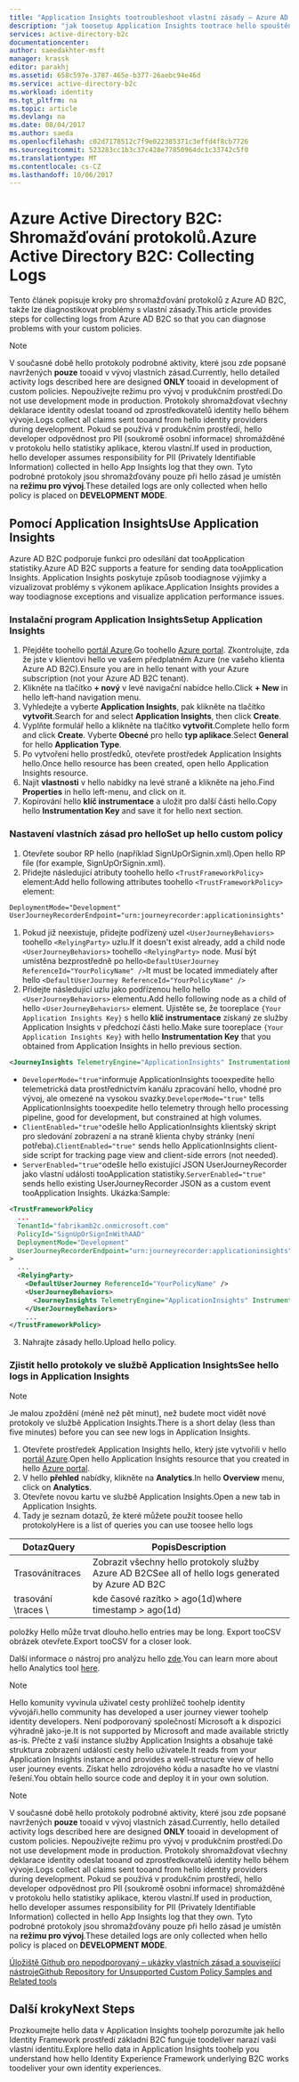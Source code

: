 ```yaml
---
title: "Application Insights tootroubleshoot vlastní zásady – Azure AD B2C | Microsoft Docs"
description: "jak toosetup Application Insights tootrace hello spouštění vlastní zásady"
services: active-directory-b2c
documentationcenter: 
author: saeedakhter-msft
manager: krassk
editor: parakhj
ms.assetid: 658c597e-3787-465e-b377-26aebc94e46d
ms.service: active-directory-b2c
ms.workload: identity
ms.tgt_pltfrm: na
ms.topic: article
ms.devlang: na
ms.date: 08/04/2017
ms.author: saeda
ms.openlocfilehash: c02d7178512c7f9e022385371c3effd4f8cb7726
ms.sourcegitcommit: 523283cc1b3c37c428e77850964dc1c33742c5f0
ms.translationtype: MT
ms.contentlocale: cs-CZ
ms.lasthandoff: 10/06/2017
---
```

# <a name="azure-active-directory-b2c-collecting-logs"></a><span data-ttu-id="5ccd9-103">Azure Active Directory B2C: Shromažďování protokolů.</span><span class="sxs-lookup"><span data-stu-id="5ccd9-103">Azure Active Directory B2C: Collecting Logs</span></span>

<span data-ttu-id="5ccd9-104">Tento článek popisuje kroky pro shromažďování protokolů z Azure AD B2C, takže lze diagnostikovat problémy s vlastní zásady.</span><span class="sxs-lookup"><span data-stu-id="5ccd9-104">This article provides steps for collecting logs from Azure AD B2C so that you can diagnose problems with your custom policies.</span></span>

>[!NOTE]
><span data-ttu-id="5ccd9-105">V současné době hello protokoly podrobné aktivity, které jsou zde popsané navržených **pouze** tooaid v vývoj vlastních zásad.</span><span class="sxs-lookup"><span data-stu-id="5ccd9-105">Currently, hello detailed activity logs described here are designed **ONLY** tooaid in development of custom policies.</span></span> <span data-ttu-id="5ccd9-106">Nepoužívejte režimu pro vývoj v produkčním prostředí.</span><span class="sxs-lookup"><span data-stu-id="5ccd9-106">Do not use development mode  in production.</span></span>  <span data-ttu-id="5ccd9-107">Protokoly shromažďovat všechny deklarace identity odeslat tooand od zprostředkovatelů identity hello během vývoje.</span><span class="sxs-lookup"><span data-stu-id="5ccd9-107">Logs collect all claims sent tooand from hello identity providers during development.</span></span>  <span data-ttu-id="5ccd9-108">Pokud se používá v produkčním prostředí, hello developer odpovědnost pro PII (soukromě osobní informace) shromážděné v protokolu hello statistiky aplikace, kterou vlastní.</span><span class="sxs-lookup"><span data-stu-id="5ccd9-108">If used in production, hello developer assumes responsibility for PII (Privately Identifiable Information) collected in hello App Insights log that they own.</span></span>  <span data-ttu-id="5ccd9-109">Tyto podrobné protokoly jsou shromažďovány pouze při hello zásad je umístěn na **režimu pro vývoj**.</span><span class="sxs-lookup"><span data-stu-id="5ccd9-109">These detailed logs are only collected when hello policy is placed on **DEVELOPMENT MODE**.</span></span>


## <a name="use-application-insights"></a><span data-ttu-id="5ccd9-110">Pomocí Application Insights</span><span class="sxs-lookup"><span data-stu-id="5ccd9-110">Use Application Insights</span></span>

<span data-ttu-id="5ccd9-111">Azure AD B2C podporuje funkci pro odesílání dat tooApplication statistiky.</span><span class="sxs-lookup"><span data-stu-id="5ccd9-111">Azure AD B2C supports a feature for sending data tooApplication Insights.</span></span>  <span data-ttu-id="5ccd9-112">Application Insights poskytuje způsob toodiagnose výjimky a vizualizovat problémy s výkonem aplikace.</span><span class="sxs-lookup"><span data-stu-id="5ccd9-112">Application Insights provides a way toodiagnose exceptions and visualize application performance issues.</span></span>

### <a name="setup-application-insights"></a><span data-ttu-id="5ccd9-113">Instalační program Application Insights</span><span class="sxs-lookup"><span data-stu-id="5ccd9-113">Setup Application Insights</span></span>

1. <span data-ttu-id="5ccd9-114">Přejděte toohello [portál Azure](https://portal.azure.com).</span><span class="sxs-lookup"><span data-stu-id="5ccd9-114">Go toohello [Azure portal](https://portal.azure.com).</span></span> <span data-ttu-id="5ccd9-115">Zkontrolujte, zda že jste v klientovi hello ve vašem předplatném Azure (ne vašeho klienta Azure AD B2C).</span><span class="sxs-lookup"><span data-stu-id="5ccd9-115">Ensure you are in hello tenant with your Azure subscription (not your Azure AD B2C tenant).</span></span>
1. <span data-ttu-id="5ccd9-116">Klikněte na tlačítko **+ nový** v levé navigační nabídce hello.</span><span class="sxs-lookup"><span data-stu-id="5ccd9-116">Click **+ New** in hello left-hand navigation menu.</span></span>
1. <span data-ttu-id="5ccd9-117">Vyhledejte a vyberte **Application Insights**, pak klikněte na tlačítko **vytvořit**.</span><span class="sxs-lookup"><span data-stu-id="5ccd9-117">Search for and select **Application Insights**, then click **Create**.</span></span>
1. <span data-ttu-id="5ccd9-118">Vyplňte formulář hello a klikněte na tlačítko **vytvořit**.</span><span class="sxs-lookup"><span data-stu-id="5ccd9-118">Complete hello form and click **Create**.</span></span> <span data-ttu-id="5ccd9-119">Vyberte **Obecné** pro hello **typ aplikace**.</span><span class="sxs-lookup"><span data-stu-id="5ccd9-119">Select **General** for hello **Application Type**.</span></span>
1. <span data-ttu-id="5ccd9-120">Po vytvoření hello prostředků, otevřete prostředek Application Insights hello.</span><span class="sxs-lookup"><span data-stu-id="5ccd9-120">Once hello resource has been created, open hello Application Insights resource.</span></span>
1. <span data-ttu-id="5ccd9-121">Najít **vlastnosti** v hello nabídky na levé straně a klikněte na jeho.</span><span class="sxs-lookup"><span data-stu-id="5ccd9-121">Find **Properties** in hello left-menu, and click on it.</span></span>
1. <span data-ttu-id="5ccd9-122">Kopírování hello **klíč instrumentace** a uložit pro další části hello.</span><span class="sxs-lookup"><span data-stu-id="5ccd9-122">Copy hello **Instrumentation Key** and save it for hello next section.</span></span>

### <a name="set-up-hello-custom-policy"></a><span data-ttu-id="5ccd9-123">Nastavení vlastních zásad pro hello</span><span class="sxs-lookup"><span data-stu-id="5ccd9-123">Set up hello custom policy</span></span>

1. <span data-ttu-id="5ccd9-124">Otevřete soubor RP hello (například SignUpOrSignin.xml).</span><span class="sxs-lookup"><span data-stu-id="5ccd9-124">Open hello RP file (for example, SignUpOrSignin.xml).</span></span>
1. <span data-ttu-id="5ccd9-125">Přidejte následující atributy toohello hello `<TrustFrameworkPolicy>` element:</span><span class="sxs-lookup"><span data-stu-id="5ccd9-125">Add hello following attributes toohello `<TrustFrameworkPolicy>` element:</span></span>

  ```XML
  DeploymentMode="Development"
  UserJourneyRecorderEndpoint="urn:journeyrecorder:applicationinsights"
  ```

1. <span data-ttu-id="5ccd9-126">Pokud již neexistuje, přidejte podřízený uzel `<UserJourneyBehaviors>` toohello `<RelyingParty>` uzlu.</span><span class="sxs-lookup"><span data-stu-id="5ccd9-126">If it doesn't exist already, add a child node `<UserJourneyBehaviors>` toohello `<RelyingParty>` node.</span></span> <span data-ttu-id="5ccd9-127">Musí být umístěna bezprostředně po hello`<DefaultUserJourney ReferenceId="YourPolicyName" />`</span><span class="sxs-lookup"><span data-stu-id="5ccd9-127">It must be located immediately after hello `<DefaultUserJourney ReferenceId="YourPolicyName" />`</span></span>
2. <span data-ttu-id="5ccd9-128">Přidejte následující uzlu jako podřízenou hello hello `<UserJourneyBehaviors>` elementu.</span><span class="sxs-lookup"><span data-stu-id="5ccd9-128">Add hello following node as a child of hello `<UserJourneyBehaviors>` element.</span></span> <span data-ttu-id="5ccd9-129">Ujistěte se, že tooreplace `{Your Application Insights Key}` s hello **klíč instrumentace** získaný ze služby Application Insights v předchozí části hello.</span><span class="sxs-lookup"><span data-stu-id="5ccd9-129">Make sure tooreplace `{Your Application Insights Key}` with hello **Instrumentation Key** that you obtained from Application Insights in hello previous section.</span></span>

  ```XML
  <JourneyInsights TelemetryEngine="ApplicationInsights" InstrumentationKey="{Your Application Insights Key}" DeveloperMode="true" ClientEnabled="false" ServerEnabled="true" TelemetryVersion="1.0.0" />
  ```

  * <span data-ttu-id="5ccd9-130">`DeveloperMode="true"`informuje ApplicationInsights tooexpedite hello telemetrická data prostřednictvím kanálu zpracování hello, vhodné pro vývoj, ale omezené na vysokou svazky.</span><span class="sxs-lookup"><span data-stu-id="5ccd9-130">`DeveloperMode="true"` tells ApplicationInsights tooexpedite hello telemetry through hello processing pipeline, good for development, but constrained at high volumes.</span></span>
  * <span data-ttu-id="5ccd9-131">`ClientEnabled="true"`odešle hello ApplicationInsights klientský skript pro sledování zobrazení a na straně klienta chyby stránky (není potřeba).</span><span class="sxs-lookup"><span data-stu-id="5ccd9-131">`ClientEnabled="true"` sends hello ApplicationInsights client-side script for tracking page view and client-side errors (not needed).</span></span>
  * <span data-ttu-id="5ccd9-132">`ServerEnabled="true"`odešle hello existující JSON UserJourneyRecorder jako vlastní události tooApplication statistiky.</span><span class="sxs-lookup"><span data-stu-id="5ccd9-132">`ServerEnabled="true"` sends hello existing UserJourneyRecorder JSON as a custom event tooApplication Insights.</span></span>
<span data-ttu-id="5ccd9-133">Ukázka:</span><span class="sxs-lookup"><span data-stu-id="5ccd9-133">Sample:</span></span>

  ```XML
  <TrustFrameworkPolicy
    ...
    TenantId="fabrikamb2c.onmicrosoft.com"
    PolicyId="SignUpOrSignInWithAAD"
    DeploymentMode="Development"
    UserJourneyRecorderEndpoint="urn:journeyrecorder:applicationinsights"
  >
    ...
    <RelyingParty>
      <DefaultUserJourney ReferenceId="YourPolicyName" />
      <UserJourneyBehaviors>
        <JourneyInsights TelemetryEngine="ApplicationInsights" InstrumentationKey="{Your Application Insights Key}" DeveloperMode="true" ClientEnabled="false" ServerEnabled="true" TelemetryVersion="1.0.0" />
      </UserJourneyBehaviors>
      ...
  </TrustFrameworkPolicy>
  ```

3. <span data-ttu-id="5ccd9-134">Nahrajte zásady hello.</span><span class="sxs-lookup"><span data-stu-id="5ccd9-134">Upload hello policy.</span></span>

### <a name="see-hello-logs-in-application-insights"></a><span data-ttu-id="5ccd9-135">Zjistit hello protokoly ve službě Application Insights</span><span class="sxs-lookup"><span data-stu-id="5ccd9-135">See hello logs in Application Insights</span></span>

>[!NOTE]
> <span data-ttu-id="5ccd9-136">Je malou zpoždění (méně než pět minut), než budete moct vidět nové protokoly ve službě Application Insights.</span><span class="sxs-lookup"><span data-stu-id="5ccd9-136">There is a short delay (less than five minutes) before you can see new logs in Application Insights.</span></span>

1. <span data-ttu-id="5ccd9-137">Otevřete prostředek Application Insights hello, který jste vytvořili v hello [portál Azure](https://portal.azure.com).</span><span class="sxs-lookup"><span data-stu-id="5ccd9-137">Open hello Application Insights resource that you created in hello [Azure portal](https://portal.azure.com).</span></span>
1. <span data-ttu-id="5ccd9-138">V hello **přehled** nabídky, klikněte na **Analytics**.</span><span class="sxs-lookup"><span data-stu-id="5ccd9-138">In hello **Overview** menu, click on **Analytics**.</span></span>
1. <span data-ttu-id="5ccd9-139">Otevřete novou kartu ve službě Application Insights.</span><span class="sxs-lookup"><span data-stu-id="5ccd9-139">Open a new tab in Application Insights.</span></span>
1. <span data-ttu-id="5ccd9-140">Tady je seznam dotazů, že které můžete použít toosee hello protokoly</span><span class="sxs-lookup"><span data-stu-id="5ccd9-140">Here is a list of queries you can use toosee hello logs</span></span>

| <span data-ttu-id="5ccd9-141">Dotaz</span><span class="sxs-lookup"><span data-stu-id="5ccd9-141">Query</span></span> | <span data-ttu-id="5ccd9-142">Popis</span><span class="sxs-lookup"><span data-stu-id="5ccd9-142">Description</span></span> |
|---------------------|--------------------|
<span data-ttu-id="5ccd9-143">Trasování</span><span class="sxs-lookup"><span data-stu-id="5ccd9-143">traces</span></span> | <span data-ttu-id="5ccd9-144">Zobrazit všechny hello protokoly služby Azure AD B2C</span><span class="sxs-lookup"><span data-stu-id="5ccd9-144">See all of hello logs generated by Azure AD B2C</span></span> |
<span data-ttu-id="5ccd9-145">trasování \\</span><span class="sxs-lookup"><span data-stu-id="5ccd9-145">traces \\</span></span>| <span data-ttu-id="5ccd9-146">kde časové razítko > ago(1d)</span><span class="sxs-lookup"><span data-stu-id="5ccd9-146">where timestamp > ago(1d)</span></span> | <span data-ttu-id="5ccd9-147">Zobrazit všechny protokoly hello vygenerované pomocí Azure AD B2C hello poslední den</span><span class="sxs-lookup"><span data-stu-id="5ccd9-147">See all of hello logs generated by Azure AD B2C for hello last day</span></span>

<span data-ttu-id="5ccd9-148">položky Hello může trvat dlouho.</span><span class="sxs-lookup"><span data-stu-id="5ccd9-148">hello entries may be long.</span></span>  <span data-ttu-id="5ccd9-149">Export tooCSV obrázek otevřete.</span><span class="sxs-lookup"><span data-stu-id="5ccd9-149">Export tooCSV for a closer look.</span></span>

<span data-ttu-id="5ccd9-150">Další informace o nástroj pro analýzu hello [zde](https://docs.microsoft.com/azure/application-insights/app-insights-analytics).</span><span class="sxs-lookup"><span data-stu-id="5ccd9-150">You can learn more about hello Analytics tool [here](https://docs.microsoft.com/azure/application-insights/app-insights-analytics).</span></span>

>[!NOTE]
><span data-ttu-id="5ccd9-151">Hello komunity vyvinula uživatel cesty prohlížeč toohelp identity vývojáři.</span><span class="sxs-lookup"><span data-stu-id="5ccd9-151">hello community has developed a user journey viewer toohelp identity developers.</span></span>  <span data-ttu-id="5ccd9-152">Není podporovaný společností Microsoft a k dispozici výhradně jako-je.</span><span class="sxs-lookup"><span data-stu-id="5ccd9-152">It is not supported by Microsoft and made available strictly as-is.</span></span>  <span data-ttu-id="5ccd9-153">Přečte z vaší instance služby Application Insights a obsahuje také struktura zobrazení událostí cesty hello uživatele.</span><span class="sxs-lookup"><span data-stu-id="5ccd9-153">It reads from your Application Insights instance and provides a well-structure view of hello user journey events.</span></span>  <span data-ttu-id="5ccd9-154">Získat hello zdrojového kódu a nasaďte ho ve vlastní řešení.</span><span class="sxs-lookup"><span data-stu-id="5ccd9-154">You obtain hello source code and deploy it in your own solution.</span></span>

>[!NOTE]
><span data-ttu-id="5ccd9-155">V současné době hello protokoly podrobné aktivity, které jsou zde popsané navržených **pouze** tooaid v vývoj vlastních zásad.</span><span class="sxs-lookup"><span data-stu-id="5ccd9-155">Currently, hello detailed activity logs described here are designed **ONLY** tooaid in development of custom policies.</span></span> <span data-ttu-id="5ccd9-156">Nepoužívejte režimu pro vývoj v produkčním prostředí.</span><span class="sxs-lookup"><span data-stu-id="5ccd9-156">Do not use development mode in production.</span></span>  <span data-ttu-id="5ccd9-157">Protokoly shromažďovat všechny deklarace identity odeslat tooand od zprostředkovatelů identity hello během vývoje.</span><span class="sxs-lookup"><span data-stu-id="5ccd9-157">Logs collect all claims sent tooand from hello identity providers during development.</span></span>  <span data-ttu-id="5ccd9-158">Pokud se používá v produkčním prostředí, hello developer odpovědnost pro PII (soukromě osobní informace) shromážděné v protokolu hello statistiky aplikace, kterou vlastní.</span><span class="sxs-lookup"><span data-stu-id="5ccd9-158">If used in production, hello developer assumes responsibility for PII (Privately Identifiable Information) collected in hello App Insights log that they own.</span></span>  <span data-ttu-id="5ccd9-159">Tyto podrobné protokoly jsou shromažďovány pouze při hello zásad je umístěn na **režimu pro vývoj**.</span><span class="sxs-lookup"><span data-stu-id="5ccd9-159">These detailed logs are only collected when hello policy is placed on **DEVELOPMENT MODE**.</span></span>

[<span data-ttu-id="5ccd9-160">Úložiště Github pro nepodporovaný – ukázky vlastních zásad a související nástroje</span><span class="sxs-lookup"><span data-stu-id="5ccd9-160">Github Repository for Unsupported Custom Policy Samples and Related tools</span></span>](https://github.com/Azure-Samples/active-directory-b2c-advanced-policies)



## <a name="next-steps"></a><span data-ttu-id="5ccd9-161">Další kroky</span><span class="sxs-lookup"><span data-stu-id="5ccd9-161">Next Steps</span></span>

<span data-ttu-id="5ccd9-162">Prozkoumejte hello data v Application Insights toohelp porozumíte jak hello Identity Framework prostředí základní B2C funguje toodeliver narazí vaši vlastní identitu.</span><span class="sxs-lookup"><span data-stu-id="5ccd9-162">Explore hello data in Application Insights toohelp you understand how hello Identity Experience Framework underlying B2C works toodeliver your own identity experiences.</span></span>
